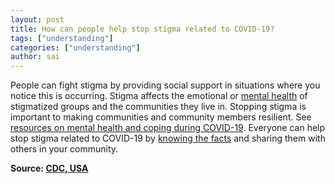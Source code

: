 ```yaml
---
layout: post
title: How can people help stop stigma related to COVID-19?
tags: ["understanding"]
categories: ["understanding"]
author: sai
---
```


People can fight stigma by providing social support in situations where you notice this is occurring. Stigma affects the emotional or [mental health](https://www.cdc.gov/coronavirus/2019-ncov/daily-life-coping/reducing-stigma.html) of stigmatized groups and the communities they live in. Stopping stigma is important to making communities and community members resilient. See [resources on mental health and coping during COVID-19](https://www.cdc.gov/coronavirus/2019-ncov/about/coping.html). Everyone can help stop stigma related to COVID-19 by [knowing the facts](https://www.cdc.gov/coronavirus/2019-ncov/about/share-facts.html) and sharing them with others in your community.

**Source: [CDC, USA](https://www.cdc.gov/coronavirus/2019-ncov/faq.html)**